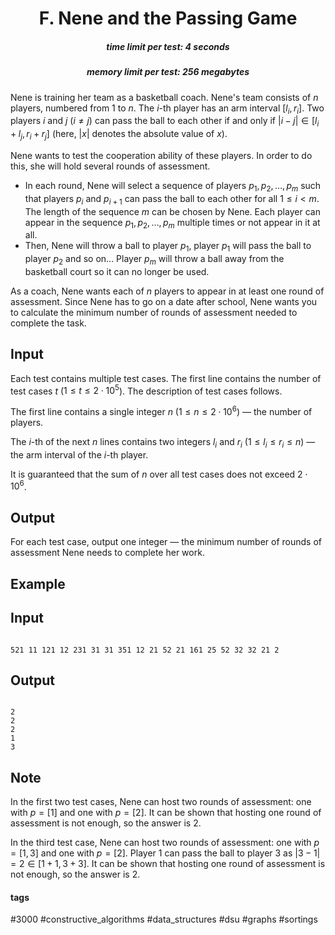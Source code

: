 <h1 style='text-align: center;'> F. Nene and the Passing Game</h1>

<h5 style='text-align: center;'>time limit per test: 4 seconds</h5>
<h5 style='text-align: center;'>memory limit per test: 256 megabytes</h5>

Nene is training her team as a basketball coach. Nene's team consists of $n$ players, numbered from $1$ to $n$. The $i$-th player has an arm interval $[l_i,r_i]$. Two players $i$ and $j$ ($i \neq j$) can pass the ball to each other if and only if $|i-j|\in[l_i+l_j,r_i+r_j]$ (here, $|x|$ denotes the absolute value of $x$).

Nene wants to test the cooperation ability of these players. In order to do this, she will hold several rounds of assessment.

* In each round, Nene will select a sequence of players $p_1,p_2,\ldots,p_m$ such that players $p_i$ and $p_{i+1}$ can pass the ball to each other for all $1 \le i < m$. The length of the sequence $m$ can be chosen by Nene. Each player can appear in the sequence $p_1,p_2,\ldots,p_m$ multiple times or not appear in it at all.
* Then, Nene will throw a ball to player $p_1$, player $p_1$ will pass the ball to player $p_2$ and so on... Player $p_m$ will throw a ball away from the basketball court so it can no longer be used.

As a coach, Nene wants each of $n$ players to appear in at least one round of assessment. Since Nene has to go on a date after school, Nene wants you to calculate the minimum number of rounds of assessment needed to complete the task.

## Input

Each test contains multiple test cases. The first line contains the number of test cases $t$ ($1 \le t \le 2\cdot 10^5$). The description of test cases follows.

The first line contains a single integer $n$ ($1 \le n \le 2\cdot 10^6$) — the number of players.

The $i$-th of the next $n$ lines contains two integers $l_i$ and $r_i$ ($1\leq l_i\leq r_i\leq n$) — the arm interval of the $i$-th player.

It is guaranteed that the sum of $n$ over all test cases does not exceed $2\cdot 10^6$.

## Output

For each test case, output one integer — the minimum number of rounds of assessment Nene needs to complete her work.

## Example

## Input


```

521 11 121 12 231 31 31 351 12 21 52 21 161 25 52 32 32 21 2
```
## Output


```

2
2
2
1
3

```
## Note

In the first two test cases, Nene can host two rounds of assessment: one with $p=[1]$ and one with $p=[2]$. It can be shown that hosting one round of assessment is not enough, so the answer is $2$.

In the third test case, Nene can host two rounds of assessment: one with $p=[1,3]$ and one with $p=[2]$. Player $1$ can pass the ball to player $3$ as $|3-1|=2 \in [1+1,3+3]$. It can be shown that hosting one round of assessment is not enough, so the answer is $2$.



#### tags 

#3000 #constructive_algorithms #data_structures #dsu #graphs #sortings 